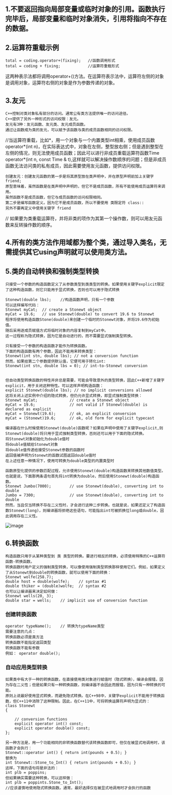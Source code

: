 ## 1.不要返回指向局部变量或临时对象的引用。函数执行完毕后，局部变量和临时对象消失，引用将指向不存在的数据。
## 2.运算符重载示例
    total = coding.operator+(fixing);   //函数调用形式
    total = coding + fixing;            //运算符重载形式
这两种表示法都将调用operator+()方法。在运算符表示法中，运算符左侧的对象是调用对象，运算符右侧的对象是作为参数传递的对象。
## 3.友元
    C++控制对类对象私有部分的访问。通常公有类方法提供唯一的访问途径。
    C++提供了另外一种形式的访问权限：友元。
    友元有3种：友元函数、友元类、友元成员函数。
    通过让函数成为类的友元，可以赋予该函数与类的成员函数相同的访问权限。
//当运算符重载，比如*，用一个对象与一个内置类型int相乘，使用成员函数operator*(int n)，在实际表达式中，对象在左侧，整型放右侧；但是遇到整型在左侧的情况，则无法使用成员函数；因此可以进行非成员重载运算符函数Time operator*(int n, const Time & t),这样就可以解决操作数顺序的问题；但是非成员函数无法访问类的私有成员，因此需要使用友元函数，提供访问权限。
    
    创建友元：创建友元函数的第一步是将其原型放在类声明中，并在原型声明前加上关键字friend;
    原型意味着，虽然函数是在类声明中声明的，但它不是成员函数，所有不能使用成员运算符来调用。
    虽然函数不是成员函数，但它与成员函数的访问权限相同。
    第二步是编写函数定义。因为它不是成员函数，所以不要使用 类限定符 class::
    另外不要再定义中使用关键字 friend
// 如果要为类重载运算符，并将非类的项作为其第一个操作数，则可以用友元函数来反转操作数的顺序。

## 4.所有的类方法作用域都为整个类，通过导入类名，无需提供其它using声明就可以使用类方法。
## 5.类的自动转换和强制类型转换
    只接受一个参数的构造函数定义了从参数类型到类类型的转换。如果使用关键字explicit限定了这种构造函数，则它只能用于显式转换，否则也可以用于隐式转换
    
    Stonewt(double lbs);    //构造函数声明，只有一个参数
    可以这样编写代码：
    Stonewt myCat;  // create a Stonewt object
    myCat = 19.6;   // use Stonewt(double) to convert 19.6 to Stonewt
    程序将使用构造函数Stone(double)来创建一个临时的Stonewt对象，并将19.6作为初始值。
    随后采用逐成员赋值方式将临时对象的内容复制到myCat中。
    这一过程称为隐式转换，因为它是自动进行的，而不需要显式强制类型转换。

    只有接受一个参数的构造函数才能作为转换函数。
    下面的构造函数有两个参数，因此不能用来转换类型：
    Stonewt(int stn, double lbs); // not a conversion function
    然而，如果给第二个参数提供默认值，它便可用于转化int:
    Stonewt(int stn, double lbs = 0); // int-to-Stonewt conversion


    但自动类型转换函数的特性并非总是需要，可能会导致意外的类型转换，因此C++新增了关键字explicit，用于关闭这种特性。可以这样声明构造函数：
    explicit Stonewt(double lbs); // no implicit conversions allowed
    这将关闭上述实例中介绍的隐式转换，但仍允许显式转换，即显式强制类型转换：
    Stonewt myCat;              // create a Stonewt object
    myCat = 19.6;               // not valid if Stonewt(double) is declared as explicit
    myCat = Stonewt(19.6);      // ok, an explicit conversion
    myCat = (Stonewt)19.6;      // ok, old form for explicit typecast

    编译器在什么时候使用Stonewt(double)函数呢？如果在声明中使用了关键字explicit,则Stonewt(double)将只用于显式强制类型转换，否则还可以用于下面的隐式转换。
    将Stonewt对象初始化为double值时
    将double值赋给Stonewt对象
    将double值传递给接受Stonewt参数的函数时
    返回值被声明为Stonewt的函数试图返回double值时
    在上述任意一种情况下，使用可转换为double类型的内置类型时

    函数原型化提供的参数匹配过程，允许使用Stonewt(double)构造函数来转换其他数值类型。也就是说，下面那两条语句首先将int转换为double，然后使用Stonewt(double)构造函数。
    Stonewt Jumbo(7000);        // use Stonewt(double), converting int to double
    Jumbo = 7300;               // use Stonewt(double), converting int to double
    然而，当且仅当转换不存在二义性时，才会进行这种二步转换。也就是说，如果还定义了构造函数Stonewt(long)，则编译器将拒绝这些语句，可能指出int可被抓换位long或double，因此调用存在二义性。

![image](https://github.com/liam1992-web/cpp_study_notes/assets/61104738/aba931c5-2cd1-4ba7-96c6-abfc6a070bb8)

## 6.转换函数
    构造函数只用于从某种类型到 类 类型的转换。要进行相反的转换，必须使用特殊的C++运算符函数-转换函数。
    转换函数时用户定义的强制类型转换，可以像使用强制类型转换那样使用它们。例如，如果定义了从Stonewt到double的转换函数，就可以使用下面的转换：
    Stonewt wolfe(258.7);
    double host = double(wolfe);    // syntax #1
    double thiker = (double)wolfe;  // syntax #2
    也可以让编译器来决定如何做：
    Stonewt wells(20, 3);
    double star = wells;    // implicit use of conversion function

### 创建转换函数
    operator typeName();    // 转换为typeName类型
    需要注意的几点：
    转换函数必须是类方法
    转换函数不能指定返回类型
    转换函数不能有参数
    例如： operator double();
### 自动应用类型转换
    如果类中有大于一种的转换函数，在直接使用类对象进行赋值时（隐式转换），编译会报错，因为存在二义性；但是如果只有一种转换函数，则编译器不会因此而报错，因为只有一种转换的可能。
    原则上说最好使用显式转换，而避免隐式转换。在C++98中，关键字explicit不能用于转换函数，但C++11中消除了这种限制。因此，在C++11中，可将转换运算符声明为显式的：
    class Stonewt
    {

        // conversion functions
        explicit operator int() const;
        explicit operator double() const;
    };

    另一种方法是，用一个功能相同的非转换函数替代该转换函数即可，但仅在被显式地调用时，该函数才会执行：
    Stonewt::operator int() { return int(pounds + 0.5); }
    替换为
    int Stonewt::Stone_to_Int() { return int(pounds + 0.5); }
    这样，下面的语句将是非法的：
    int plb = poppins;
    但如果确实需要这种转换，可以这样做：
    int plb = poppints.Stone_to_Int();
    //应该谨慎地使用隐式转换函数。通常，最好选择仅在被显式地调用时才会执行的函数
    